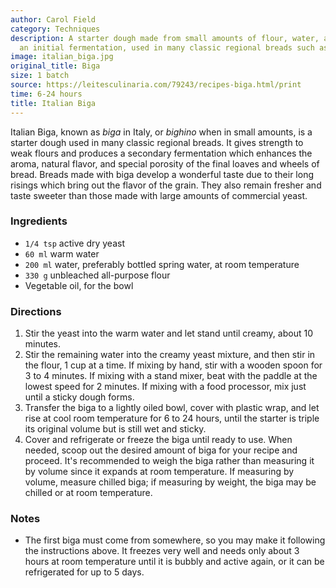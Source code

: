 ```yaml
---
author: Carol Field
category: Techniques
description: A starter dough made from small amounts of flour, water, and yeast allowed
  an initial fermentation, used in many classic regional breads such as ciabatta.
image: italian_biga.jpg
original_title: Biga
size: 1 batch
source: https://leitesculinaria.com/79243/recipes-biga.html/print
time: 6-24 hours
title: Italian Biga
---
```

Italian Biga, known as _biga_ in Italy, or _bighino_ when in small amounts, is a starter dough used in many classic regional breads. It gives strength to weak flours and produces a secondary fermentation which enhances the aroma, natural flavor, and special porosity of the final loaves and wheels of bread. Breads made with biga develop a wonderful taste due to their long risings which bring out the flavor of the grain. They also remain fresher and taste sweeter than those made with large amounts of commercial yeast.

### Ingredients

* `1/4 tsp` active dry yeast
* `60 ml` warm water
* `200 ml` water, preferably bottled spring water, at room temperature
* `330 g` unbleached all-purpose flour
* Vegetable oil, for the bowl

### Directions

1. Stir the yeast into the warm water and let stand until creamy, about 10 minutes.
2. Stir the remaining water into the creamy yeast mixture, and then stir in the flour, 1 cup at a time. If mixing by hand, stir with a wooden spoon for 3 to 4 minutes. If mixing with a stand mixer, beat with the paddle at the lowest speed for 2 minutes. If mixing with a food processor, mix just until a sticky dough forms.
3. Transfer the biga to a lightly oiled bowl, cover with plastic wrap, and let rise at cool room temperature for 6 to 24 hours, until the starter is triple its original volume but is still wet and sticky. 
4. Cover and refrigerate or freeze the biga until ready to use. When needed, scoop out the desired amount of biga for your recipe and proceed. It's recommended to weigh the biga rather than measuring it by volume since it expands at room temperature. If measuring by volume, measure chilled biga; if measuring by weight, the biga may be chilled or at room temperature.

### Notes

- The first biga must come from somewhere, so you may make it following the instructions above. It freezes very well and needs only about 3 hours at room temperature until it is bubbly and active again, or it can be refrigerated for up to 5 days.